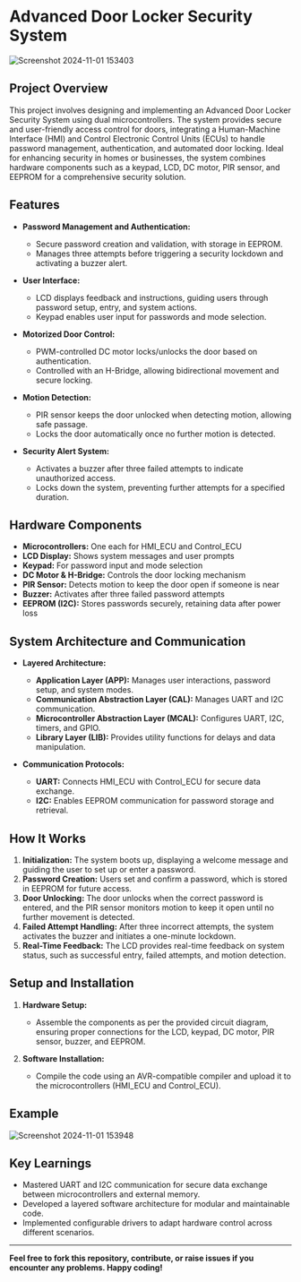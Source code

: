 # Advanced Door Locker Security System

![Screenshot 2024-11-01 153403](https://github.com/user-attachments/assets/00af36bd-7907-4ddc-9a35-18cc7a630f51)

## Project Overview

This project involves designing and implementing an Advanced Door Locker Security System using dual microcontrollers. The system provides secure and user-friendly access control for doors, integrating a Human-Machine Interface (HMI) and Control Electronic Control Units (ECUs) to handle password management, authentication, and automated door locking. Ideal for enhancing security in homes or businesses, the system combines hardware components such as a keypad, LCD, DC motor, PIR sensor, and EEPROM for a comprehensive security solution.

## Features

- **Password Management and Authentication:**
  - Secure password creation and validation, with storage in EEPROM.
  - Manages three attempts before triggering a security lockdown and activating a buzzer alert.

- **User Interface:**
  - LCD displays feedback and instructions, guiding users through password setup, entry, and system actions.
  - Keypad enables user input for passwords and mode selection.

- **Motorized Door Control:**
  - PWM-controlled DC motor locks/unlocks the door based on authentication.
  - Controlled with an H-Bridge, allowing bidirectional movement and secure locking.

- **Motion Detection:**
  - PIR sensor keeps the door unlocked when detecting motion, allowing safe passage.
  - Locks the door automatically once no further motion is detected.

- **Security Alert System:**
  - Activates a buzzer after three failed attempts to indicate unauthorized access.
  - Locks down the system, preventing further attempts for a specified duration.

## Hardware Components

- **Microcontrollers:** One each for HMI_ECU and Control_ECU
- **LCD Display:** Shows system messages and user prompts
- **Keypad:** For password input and mode selection
- **DC Motor & H-Bridge:** Controls the door locking mechanism
- **PIR Sensor:** Detects motion to keep the door open if someone is near
- **Buzzer:** Activates after three failed password attempts
- **EEPROM (I2C):** Stores passwords securely, retaining data after power loss

## System Architecture and Communication

- **Layered Architecture:**
  - **Application Layer (APP):** Manages user interactions, password setup, and system modes.
  - **Communication Abstraction Layer (CAL):** Manages UART and I2C communication.
  - **Microcontroller Abstraction Layer (MCAL):** Configures UART, I2C, timers, and GPIO.
  - **Library Layer (LIB):** Provides utility functions for delays and data manipulation.

- **Communication Protocols:**
  - **UART:** Connects HMI_ECU with Control_ECU for secure data exchange.
  - **I2C:** Enables EEPROM communication for password storage and retrieval.

## How It Works

1. **Initialization:** The system boots up, displaying a welcome message and guiding the user to set up or enter a password.
2. **Password Creation:** Users set and confirm a password, which is stored in EEPROM for future access.
3. **Door Unlocking:** The door unlocks when the correct password is entered, and the PIR sensor monitors motion to keep it open until no further movement is detected.
4. **Failed Attempt Handling:** After three incorrect attempts, the system activates the buzzer and initiates a one-minute lockdown.
5. **Real-Time Feedback:** The LCD provides real-time feedback on system status, such as successful entry, failed attempts, and motion detection.

## Setup and Installation

1. **Hardware Setup:**
   - Assemble the components as per the provided circuit diagram, ensuring proper connections for the LCD, keypad, DC motor, PIR sensor, buzzer, and EEPROM.

2. **Software Installation:**
   - Compile the code using an AVR-compatible compiler and upload it to the microcontrollers (HMI_ECU and Control_ECU).

## Example

![Screenshot 2024-11-01 153948](https://github.com/user-attachments/assets/19f6b37d-3d03-4747-8d7e-33bad01be968)

## Key Learnings

- Mastered UART and I2C communication for secure data exchange between microcontrollers and external memory.
- Developed a layered software architecture for modular and maintainable code.
- Implemented configurable drivers to adapt hardware control across different scenarios.

---

**Feel free to fork this repository, contribute, or raise issues if you encounter any problems. Happy coding!**
